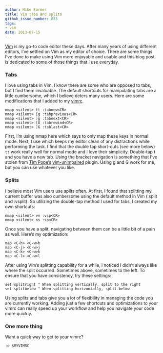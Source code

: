 ```yaml
---
author: Mike Farmer
title: Vim tabs and splits
github_issue_number: 833
tags:
- vim
date: 2013-07-15
---
```


[Vim](http://www.vim.org/) is my go-to code editor these days. After many years of using different editors, I’ve settled on Vim as my editor of choice. There are some things I’ve done to make using Vim more enjoyable and usable and this blog post is dedicated to some of those things that I use everyday.

### Tabs

I love using tabs in Vim. I know there are some who are opposed to tabs, but I find them invaluable. The default shortcuts for manipulating tabs are a little cumbersome, which I believe deters many users. Here are some modifications that I added to my [vimrc](https://github.com/mikefarmer/dotfiles/blob/master/vimrc).

```plain
nmap <silent> tt :tabnew<CR>
nmap <silent> [g :tabprevious<CR>
nmap <silent> ]g :tabnext<CR>
nmap <silent> [G :tabrewind<CR>
nmap <silent> ]G :tablast<CR>
```

First, I’m using nmap here which says to only map these keys in normal mode. Next, I use <silent> which keeps my editor clean of any distractions while performing the task. I find that the double tap short-cuts (see more below) `tt` work really well for normal mode and I love their simplicity. Double-tap t and you have a new tab. Using the bracket navigation is something that I’ve stolen from [Tim Pope’s](https://github.com/tpope) [vim-unimpaired](https://github.com/tpope/vim-unimpaired) plugin. Using g and G work for me, but you can use whatever you like.

### Splits

I believe most Vim users use splits often. At first, I found that splitting my current buffer was also cumbersome using the default method in Vim (:split and :vsplit). So utilizing the double-tap method I used for tabs, I created my own shortcuts:

```plain
nmap <silent> vv :vsp<CR>
nmap <silent> ss :sp<CR>
```

Once you have a split, navigating between them can be a little bit of a pain as well. Here’s my optimization:

```plain
map <C-h> <C-w>h
map <C-j> <C-w>j
map <C-k> <C-w>k
map <C-l> <C-w>l
```

After using Vim’s splitting capability for a while, I noticed I didn’t always like where the split occurred. Sometimes above, sometimes to the left. To ensure that you have consistency, try these settings:

```
set splitright " When splitting vertically, split to the right
set splitbelow " When splitting horizontally, split below
```

Using splits and tabs give you a lot of flexibility in managing the code you are currently working. Adding just a few shortcuts and optimizations to your vimrc can really speed up your workflow and help you navigate your code more quickly.

### One more thing

Want a quick way to get to your vimrc?

```plain
:e $MYVIMRC
```
